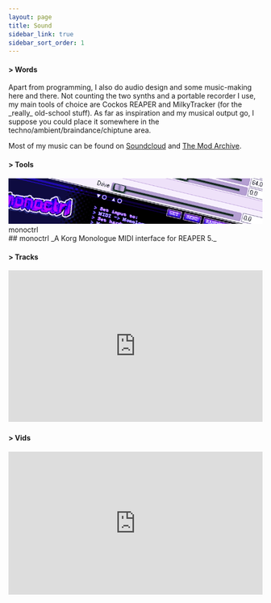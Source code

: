 ```yaml
---
layout: page
title: Sound
sidebar_link: true
sidebar_sort_order: 1
---
```

<div class="subsection">
<h4 class="visual-title">&gt; Words</h4>
Apart from programming, I also do audio design and some music-making here and there.
Not counting the two synths and a portable recorder I use, my main tools of choice are Cockos REAPER and MilkyTracker (for the _really_ old-school stuff). As far as inspiration and my musical output go, I suppose you could place it somewhere in the techno/ambient/braindance/chiptune area.

Most of my music can be found on [Soundcloud](https://soundcloud.com/blokatt) and [The Mod Archive](https://modarchive.org/index.php?request=view_profile&query=91413).
</div>

<div markdown="0">

<div class="subsection">
<h4 class="visual-title">&gt; Tools</h4>

<div class="dashed-border visual-thumbnail-wide" onclick="location.href='/gfx/bktglitch/';">
  <div class="visual-thumbnail-wide-image right">    
    <img src = "\assets\visual_previews\thumbnail_monoctrl.png">    
    <div class="visual-thumbnail-wide-title right">
        monoctrl
    </div>
  </div>  
  <div class="visual-thumbnail-wide-description right">  
    <div markdown="1">
## monoctrl
_A Korg Monologue MIDI interface for REAPER 5._
</div>    
</div>  
</div>
</div>
<div class="subsection">
<h4 class="visual-title">&gt; Tracks</h4>
<div class="dashed-border">
<iframe width="100%" height="300" scrolling="no" frameborder="no" allow="autoplay" src="https://w.soundcloud.com/player/?url=https%3A//api.soundcloud.com/users/70988738&color=%23ff5500&auto_play=false&hide_related=false&show_comments=true&show_user=true&show_reposts=false&show_teaser=true&visual=true"></iframe>
</div>
</div>
<div class="subsection">
<h4 class="visual-title">&gt; Vids</h4>
<div class="dashed-border">
<style>.embed-container { position: relative; padding-bottom: 56.25%; height: 0; overflow: hidden; max-width: 100%; } .embed-container iframe, .embed-container object, .embed-container embed { position: absolute; top: 0; left: 0; width: 100%; height: 100%; }</style><div class='embed-container'><iframe src="https://www.youtube.com/embed/videoseries?list=PLRo09G4sY3VfJTrtM-xvnJZd-u7R8SVLk" frameborder="0" allow="accelerometer; autoplay; encrypted-media; gyroscope; picture-in-picture"></iframe></div>
</div>
</div>
